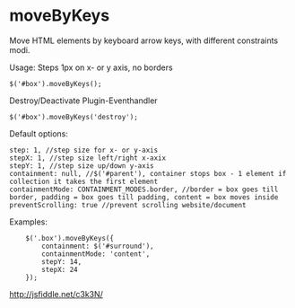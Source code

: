 moveByKeys
==========

Move HTML elements by keyboard arrow keys, with different constraints modi.

Usage:
Steps 1px on x- or y axis, no borders

    $('#box').moveByKeys();

Destroy/Deactivate Plugin-Eventhandler

    $('#box').moveByKeys('destroy');

Default options:

    step: 1, //step size for x- or y-axis
    stepX: 1, //step size left/right x-axix
    stepY: 1, //step size up/down y-axis
    containment: null, //$('#parent'), container stops box - 1 element if collection it takes the first element
    containmentMode: CONTAINMENT_MODES.border, //border = box goes till border, padding = box goes till padding, content = box moves inside
    preventScrolling: true //prevent scrolling website/document

Examples:

        $('.box').moveByKeys({
            containment: $('#surround'),
            containmentMode: 'content',
            stepY: 14,
            stepX: 24
        });

http://jsfiddle.net/c3k3N/